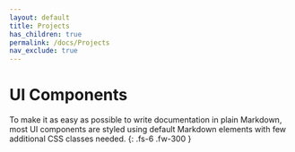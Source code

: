 ```yaml
---
layout: default
title: Projects
has_children: true
permalink: /docs/Projects
nav_exclude: true
---
```


# UI Components

To make it as easy as possible to write documentation in plain Markdown, most UI components are styled using default Markdown elements with few additional CSS classes needed.
{: .fs-6 .fw-300 }
